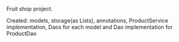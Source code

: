 Fruit shop project.

Created: models, storage(as Lists), annotations, ProductService implementation, 
Daos for each model and Dao implementation for ProductDao
